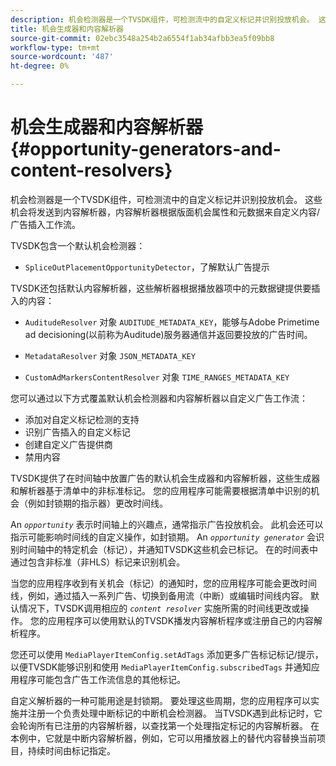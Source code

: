 ```yaml
---
description: 机会检测器是一个TVSDK组件，可检测流中的自定义标记并识别投放机会。 这些机会将发送到内容解析器，内容解析器根据版面机会属性和元数据来自定义内容/广告插入工作流。
title: 机会生成器和内容解析器
source-git-commit: 02ebc3548a254b2a6554f1ab34afbb3ea5f09bb8
workflow-type: tm+mt
source-wordcount: '487'
ht-degree: 0%

---
```


# 机会生成器和内容解析器 {#opportunity-generators-and-content-resolvers}

机会检测器是一个TVSDK组件，可检测流中的自定义标记并识别投放机会。 这些机会将发送到内容解析器，内容解析器根据版面机会属性和元数据来自定义内容/广告插入工作流。

TVSDK包含一个默认机会检测器：

* `SpliceOutPlacementOpportunityDetector`，了解默认广告提示

TVSDK还包括默认内容解析器，这些解析器根据播放器项中的元数据键提供要插入的内容：

* `AuditudeResolver` 对象 `AUDITUDE_METADATA_KEY`，能够与Adobe Primetime ad decisioning(以前称为Auditude)服务器通信并返回要投放的广告时间。

* `MetadataResolver` 对象 `JSON_METADATA_KEY`

* `CustomAdMarkersContentResolver` 对象 `TIME_RANGES_METADATA_KEY`

您可以通过以下方式覆盖默认机会检测器和内容解析器以自定义广告工作流：

* 添加对自定义标记检测的支持
* 识别广告插入的自定义标记
* 创建自定义广告提供商
* 禁用内容

TVSDK提供了在时间轴中放置广告的默认机会生成器和内容解析器，这些生成器和解析器基于清单中的非标准标记。 您的应用程序可能需要根据清单中识别的机会（例如封锁期的指示器）更改时间线。

An *`opportunity`* 表示时间轴上的兴趣点，通常指示广告投放机会。 此机会还可以指示可能影响时间线的自定义操作，如封锁期。 An *`opportunity generator`* 会识别时间轴中的特定机会（标记），并通知TVSDK这些机会已标记。 在的时间表中通过包含非标准（非HLS）标记来识别机会。

当您的应用程序收到有关机会（标记）的通知时，您的应用程序可能会更改时间线，例如，通过插入一系列广告、切换到备用流（中断）或编辑时间线内容。 默认情况下，TVSDK调用相应的 *`content resolver`* 实施所需的时间线更改或操作。 您的应用程序可以使用默认的TVSDK播发内容解析程序或注册自己的内容解析程序。

您还可以使用 `MediaPlayerItemConfig.setAdTags` 添加更多广告标记标记/提示，以便TVSDK能够识别和使用 `MediaPlayerItemConfig.subscribedTags` 并通知应用程序可能包含广告工作流信息的其他标记。

自定义解析器的一种可能用途是封锁期。 要处理这些周期，您的应用程序可以实施并注册一个负责处理中断标记的中断机会检测器。 当TVSDK遇到此标记时，它会轮询所有已注册的内容解析器，以查找第一个处理指定标记的内容解析器。 在本例中，它就是中断内容解析器，例如，它可以用播放器上的替代内容替换当前项目，持续时间由标记指定。

